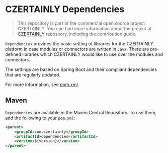 # CZERTAINLY Dependencies

> This repository is part of the commercial open source project CZERTAINLY. You can find more information about the project at [CZERTAINLY](https://github.com/3KeyCompany/CZERTAINLY) repository, including the contribution guide.

`Dependencies` provides the basic setting of libraries for the CZERTAINLY platform in case modules or connectors are written in `Java`. There are pre-defined libraries which CZERTAINLY would like to use over the modules and connectors. 

The settings are based on Spring Boot and their compliant dependencies that are regularly updated.

For more information, see [pom.xml](./pom.xml).

## Maven

`Dependencies` are available in the Maven Central Repository. To use them, add the following to your `pom.xml`:

```xml
<parent>
    <groupId>com.czertainly</groupId>
    <artifactId>dependencies</artifactId>
    <version>${version}</version>
</parent>
```
